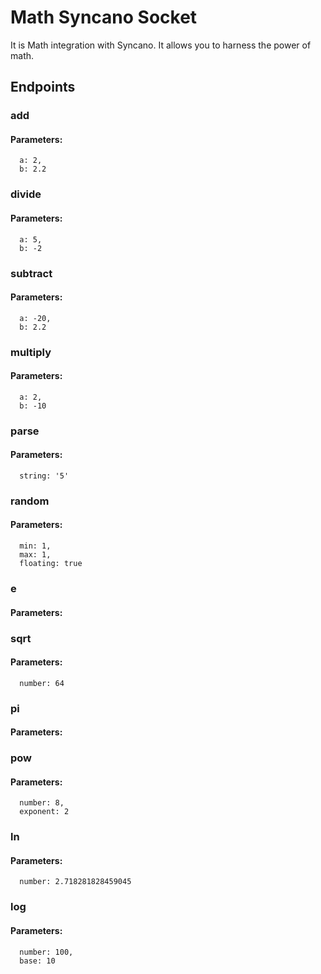 # Math Syncano Socket

It is Math integration with Syncano. It allows you to harness the power of math.

## Endpoints

### add

#### Parameters:

      a: 2,
      b: 2.2


### divide

#### Parameters:

      a: 5,
      b: -2


### subtract

#### Parameters:

      a: -20,
      b: 2.2


### multiply

#### Parameters:

      a: 2,
      b: -10


### parse

#### Parameters:

      string: '5'


### random

#### Parameters:

      min: 1,
      max: 1,
      floating: true


### e

#### Parameters:



### sqrt

#### Parameters:

      number: 64


### pi

#### Parameters:



### pow

#### Parameters:

      number: 8,
      exponent: 2


### ln

#### Parameters:

      number: 2.718281828459045


### log

#### Parameters:

      number: 100,
      base: 10

